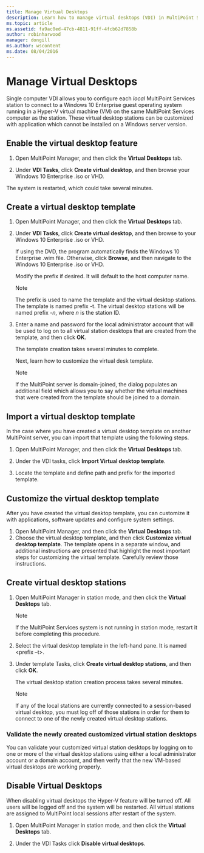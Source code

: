 ```yaml
---
title: Manage Virtual Desktops
description: Learn how to manage virtual desktops (VDI) in MultiPoint Services
ms.topic: article
ms.assetid: fa9ac0ed-47cb-4811-91ff-4fcb62d7858b
author: robinharwood
manager: dongill
ms.author: wscontent
ms.date: 08/04/2016
---
```

# Manage Virtual Desktops
Single computer VDI allows you to configure each *local* MultiPoint Services station to connect to a Windows 10 Enterprise guest operating system running in a Hyper-V virtual machine (VM) on the same MultiPoint Services computer as the station. These virtual desktop stations can be customized with application which cannot be installed on a Windows server version.

## Enable the virtual desktop feature

1.  Open MultiPoint Manager, and then click the **Virtual Desktops** tab.

2.  Under **VDI Tasks**, click **Create virtual desktop**, and then browse your Windows 10 Enterprise .iso or VHD.

The system is restarted, which could take several minutes.

## Create a virtual desktop template

1.  Open MultiPoint Manager, and then click the **Virtual Desktops** tab.

2.  Under **VDI Tasks**, click **Create virtual desktop**, and then browse to your Windows 10 Enterprise .iso or VHD.

    If using the DVD, the program automatically finds the Windows 10 Enterprise .wim file. Otherwise, click **Browse**, and then navigate to the Windows 10 Enterprise .iso or VHD.

    Modify the prefix if desired. It will default to the host computer name.

    > [!NOTE]
    > The prefix is used to name the template and the virtual desktop stations. The template is named prefix \-t. The virtual desktop stations will be named prefix \-*n*, where *n* is the station ID.

4.  Enter a name and password for the local administrator account that will be used to log on to all virtual station desktops that are created from the template, and then click **OK**.

    The template creation takes several minutes to complete.

    Next, learn how to customize the virtual desk template.

    > [!NOTE]
    > If the MultiPoint server is domain-joined, the dialog populates an additional field which allows you to say whether the virtual machines that were created from the template should be joined to a domain.

## Import a virtual desktop template
In the case where you have created a virtual desktop template on another MultiPoint server, you can import that template using the following steps.

1.    Open MultiPoint Manager, and then click the **Virtual Desktops** tab.

2.    Under the VDI tasks, click **Import Virtual desktop template**.

3.    Locate the template and define path and prefix for the imported template.

## Customize the virtual desktop template
After you have created the virtual desktop template, you can customize it with applications, software updates and configure system settings.

1. Open MultiPoint Manager, and then click the **Virtual Desktops** tab.
2. Choose the virtual desktop template, and then click **Customize virtual desktop template**.
The template opens in a separate window, and additional instructions are presented that highlight the most important steps for customizing the virtual template. Carefully review those instructions.

## Create virtual desktop stations

1.  Open MultiPoint Manager in station mode, and then click the **Virtual Desktops** tab.

    > [!NOTE]
    > If the MultiPoint Services system is not running in station mode, restart it before completing this procedure.

2.  Select the virtual desktop template in the left\-hand pane. It is named <prefix –t>.

3.  Under template Tasks, click **Create virtual desktop stations**, and then click **OK**.

    The virtual desktop station creation process takes several minutes.

    > [!NOTE]
    > If any of the local stations are currently connected to a session\-based virtual desktop, you must log off of those stations in order for them to connect to one of the newly created virtual desktop stations.

### Validate the newly created customized virtual station desktops

You can validate your customized virtual station desktops by logging on to one or more of the virtual desktop stations using either a local administrator account or a domain account, and then verify that the new VM\-based virtual desktops are working properly.

## Disable Virtual Desktops

When disabling virtual desktops the Hyper-V feature will be turned off. All users will be logged off and the system will be restarted. All virtual stations are assigned to MultiPoint local sessions after restart of the system.

1. Open MultiPoint Manager in station mode, and then click the **Virtual Desktops** tab.

2. Under the VDI Tasks click **Disable virtual desktops**.
